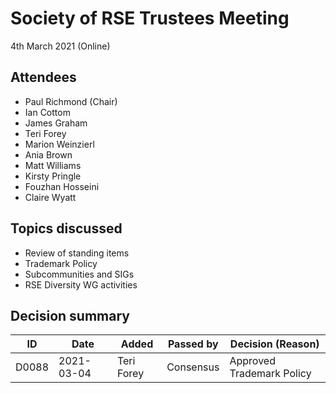 # Society of RSE Trustees Meeting

4th March 2021 (Online)

## Attendees

   - Paul Richmond (Chair)
   - Ian Cottom
   - James Graham
   - Teri Forey
   - Marion Weinzierl
   - Ania Brown
   - Matt Williams
   - Kirsty Pringle
   - Fouzhan Hosseini
   - Claire Wyatt

## Topics discussed

   - Review of standing items
   - Trademark Policy
   - Subcommunities and SIGs
   - RSE Diversity WG activities

## Decision summary

| ID  | Date       | Added       | Passed by | Decision (Reason)                                                                                                                                                                                                          |
|-----|------------|-------------|-----------|----------------------------------------------------------------------------------------------------------------------------------------------------------------------------------------------------------------------------|
| D0088 | 2021-03-04 | Teri Forey | Consensus | Approved Trademark Policy |
